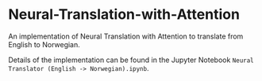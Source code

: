 # Neural-Translation-with-Attention

An implementation of Neural Translation with Attention to translate from English to Norwegian. 

Details of the implementation can be found in the Jupyter Notebook `Neural Translator (English -> Norwegian).ipynb`.
